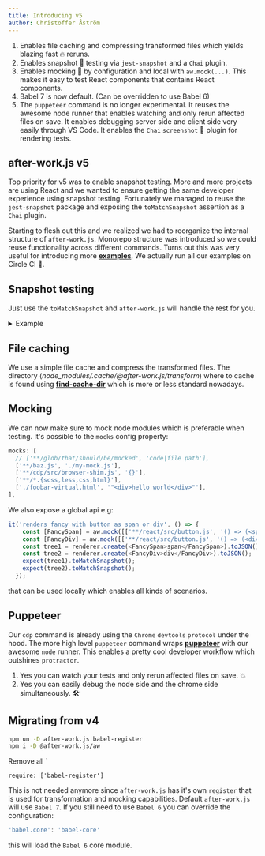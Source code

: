 ```yaml
---
title: Introducing v5
author: Christoffer Åström
---
```


1. Enables file caching and compressing transformed files which yields blazing fast 🔥 reruns.
2. Enables snapshot 📸 testing via `jest-snapshot` and a `Chai` plugin.
3. Enables mocking 🧙‍ by configuration and local with `aw.mock(...)`. This makes it easy to test React components that contains React components.
4. Babel 7 is now default. (Can be overridden to use Babel 6)
5. The `puppeteer` command is no longer experimental. It reuses the awesome node runner that enables watching and only rerun affected files on save. It enables debugging server side and client side very easily through VS Code. It enables the `Chai` `screenshot` 📸 plugin for rendering tests.

<!--truncate-->

## after-work.js v5

Top priority for v5 was to enable snapshot testing. More and more projects are using React and we wanted to ensure getting the same developer experience using snapshot testing. Fortunately we managed to reuse the `jest-snapshot` package and exposing the `toMatchSnapshot` assertion as a `Chai` plugin.

Starting to flesh out this and we realized we had to reorganize the internal structure of `after-work.js`. Monorepo structure was introduced so we could reuse functionality across different commands. Turns out this was very useful for introducing more [**examples**](https://aw.netlify.com/examples.html). We actually run all our examples on Circle CI 🚀.

## Snapshot testing

Just use the `toMatchSnapshot` and `after-work.js` will handle the rest for you.

<details><summary>Example</summary>
<p>

```javascript
import React from 'react';
import renderer from 'react-test-renderer';
import 'foo.scss';
import 'bar.less';
import 'baz.css';
import Button from '../src/button';

describe('button', () => {
  it('renders correctly', () => {
    const tree = renderer.create(<Button>Text</Button>).toJSON();
    expect(tree).toMatchSnapshot();
    const tree1 = renderer.create(<Button>Text1</Button>).toJSON();
    expect(tree1).toMatchSnapshot();
  });
  it('renders fancy', () => {
    const tree1 = renderer.create(<Button>fancy1</Button>).toJSON();
    expect(tree1).toMatchSnapshot();
  });
});
```

</p>
</details>

## File caching

We use a simple file cache and compress the transformed files. The directory (*node_modules/.cache/@after-work.js/transform*) where to cache is found using [**find-cache-dir**](https://github.com/avajs/find-cache-dir) which is more or less standard nowadays.

## Mocking

We can now make sure to mock node modules which is preferable when testing. It's possible to the `mocks` config property:

```js
mocks: [
  // ['**/glob/that/should/be/mocked', 'code|file path'],
  ['**/baz.js', './my-mock.js'],
  ['**/cdp/src/browser-shim.js', '{}'],
  ['**/*.{scss,less,css,html}'],
  ['./foobar-virtual.html', '"<div>hello world</div>"'],
],
```

We also expose a global api e.g:

```js
it('renders fancy with button as span or div', () => {
    const [FancySpan] = aw.mock([['**/react/src/button.js', '() => (<span>hhhhh</span>)']], ['../src/fancy-button']);
    const [FancyDiv] = aw.mock([['**/react/src/button.js', '() => (<div>ggggg</div>)']], ['../src/fancy-button']);
    const tree1 = renderer.create(<FancySpan>span</FancySpan>).toJSON();
    const tree2 = renderer.create(<FancyDiv>div</FancyDiv>).toJSON();
    expect(tree1).toMatchSnapshot();
    expect(tree2).toMatchSnapshot();
  });
```

that can be used locally which enables all kinds of scenarios.

## Puppeteer

Our `cdp` command is already using the `Chrome` `devtools` `protocol` under the hood. The more high level `puppeteer` command wraps [**puppeteer**](https://github.com/GoogleChrome/puppeteer) with our awesome `node` runner. This enables a pretty cool developer workflow which outshines `protractor`.

1. Yes you can watch your tests and only rerun affected files on save. 💥
2. Yes you can easily debug the node side and the chrome side simultaneously. 🛠

## Migrating from v4

```sh
npm un -D after-work.js babel-register
npm i -D @after-work.js/aw
```

Remove all `

```
require: ['babel-register']
```

This is not needed anymore since `after-work.js` has it's own `register` that is used for transformation and mocking capabilities. Default `after-work.js` will use `Babel 7`. If you still need to use `Babel 6` you can override the configuration:

```js
'babel.core': 'babel-core'
```

this will load the `Babel 6` core module.
